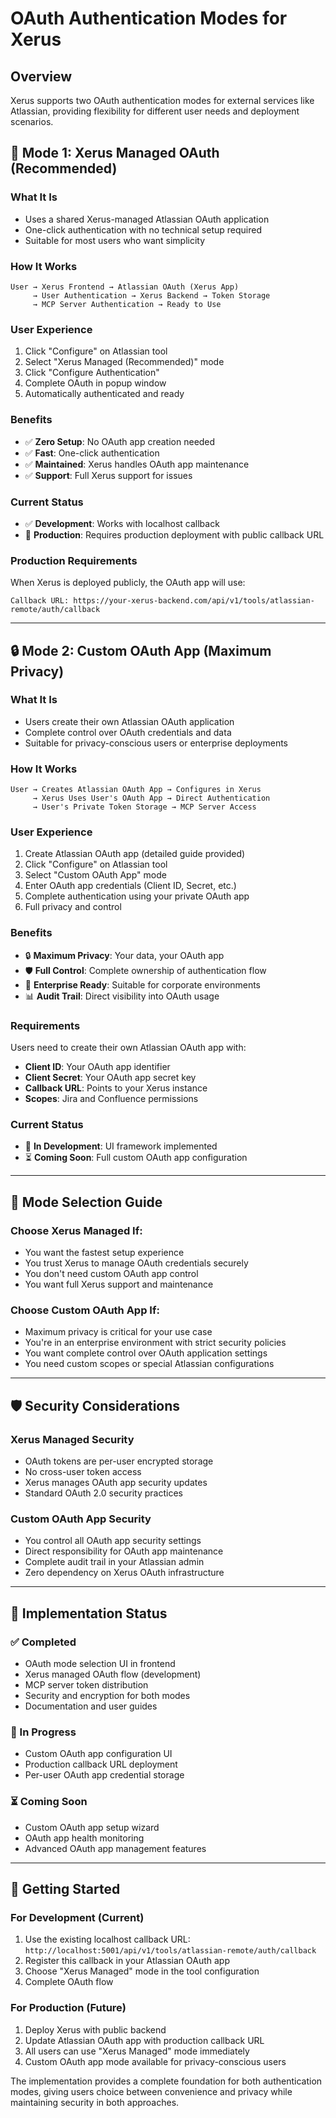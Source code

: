 # OAuth Authentication Modes for Xerus

## Overview

Xerus supports two OAuth authentication modes for external services like Atlassian, providing flexibility for different user needs and deployment scenarios.

## 🚀 **Mode 1: Xerus Managed OAuth (Recommended)**

### **What It Is**
- Uses a shared Xerus-managed Atlassian OAuth application
- One-click authentication with no technical setup required
- Suitable for most users who want simplicity

### **How It Works**
```
User → Xerus Frontend → Atlassian OAuth (Xerus App) 
     → User Authentication → Xerus Backend → Token Storage
     → MCP Server Authentication → Ready to Use
```

### **User Experience**
1. Click "Configure" on Atlassian tool
2. Select "Xerus Managed (Recommended)" mode
3. Click "Configure Authentication"
4. Complete OAuth in popup window
5. Automatically authenticated and ready

### **Benefits**
- ✅ **Zero Setup**: No OAuth app creation needed
- ✅ **Fast**: One-click authentication
- ✅ **Maintained**: Xerus handles OAuth app maintenance
- ✅ **Support**: Full Xerus support for issues

### **Current Status**
- ✅ **Development**: Works with localhost callback
- 🔄 **Production**: Requires production deployment with public callback URL

### **Production Requirements**
When Xerus is deployed publicly, the OAuth app will use:
```
Callback URL: https://your-xerus-backend.com/api/v1/tools/atlassian-remote/auth/callback
```

---

## 🔒 **Mode 2: Custom OAuth App (Maximum Privacy)**

### **What It Is**
- Users create their own Atlassian OAuth application
- Complete control over OAuth credentials and data
- Suitable for privacy-conscious users or enterprise deployments

### **How It Works**
```
User → Creates Atlassian OAuth App → Configures in Xerus
     → Xerus Uses User's OAuth App → Direct Authentication
     → User's Private Token Storage → MCP Server Access
```

### **User Experience**
1. Create Atlassian OAuth app (detailed guide provided)
2. Click "Configure" on Atlassian tool
3. Select "Custom OAuth App" mode
4. Enter OAuth app credentials (Client ID, Secret, etc.)
5. Complete authentication using your private OAuth app
6. Full privacy and control

### **Benefits**
- 🔒 **Maximum Privacy**: Your data, your OAuth app
- 🛡️ **Full Control**: Complete ownership of authentication flow
- 🏢 **Enterprise Ready**: Suitable for corporate environments
- 📊 **Audit Trail**: Direct visibility into OAuth usage

### **Requirements**
Users need to create their own Atlassian OAuth app with:
- **Client ID**: Your OAuth app identifier
- **Client Secret**: Your OAuth app secret key
- **Callback URL**: Points to your Xerus instance
- **Scopes**: Jira and Confluence permissions

### **Current Status**
- 🔄 **In Development**: UI framework implemented
- ⏳ **Coming Soon**: Full custom OAuth app configuration

---

## 🎯 **Mode Selection Guide**

### **Choose Xerus Managed If:**
- You want the fastest setup experience
- You trust Xerus to manage OAuth credentials securely
- You don't need custom OAuth app control
- You want full Xerus support and maintenance

### **Choose Custom OAuth App If:**
- Maximum privacy is critical for your use case
- You're in an enterprise environment with strict security policies
- You want complete control over OAuth application settings
- You need custom scopes or special Atlassian configurations

---

## 🛡️ **Security Considerations**

### **Xerus Managed Security**
- OAuth tokens are per-user encrypted storage
- No cross-user token access
- Xerus manages OAuth app security updates
- Standard OAuth 2.0 security practices

### **Custom OAuth App Security**
- You control all OAuth app security settings
- Direct responsibility for OAuth app maintenance
- Complete audit trail in your Atlassian admin
- Zero dependency on Xerus OAuth infrastructure

---

## 🔧 **Implementation Status**

### **✅ Completed**
- OAuth mode selection UI in frontend
- Xerus managed OAuth flow (development)
- MCP server token distribution
- Security and encryption for both modes
- Documentation and user guides

### **🔄 In Progress**
- Custom OAuth app configuration UI
- Production callback URL deployment
- Per-user OAuth app credential storage

### **⏳ Coming Soon**
- Custom OAuth app setup wizard
- OAuth app health monitoring
- Advanced OAuth app management features

---

## 🚀 **Getting Started**

### **For Development (Current)**
1. Use the existing localhost callback URL: `http://localhost:5001/api/v1/tools/atlassian-remote/auth/callback`
2. Register this callback in your Atlassian OAuth app
3. Choose "Xerus Managed" mode in the tool configuration
4. Complete OAuth flow

### **For Production (Future)**
1. Deploy Xerus with public backend
2. Update Atlassian OAuth app with production callback URL
3. All users can use "Xerus Managed" mode immediately
4. Custom OAuth app mode available for privacy-conscious users

The implementation provides a complete foundation for both authentication modes, giving users choice between convenience and privacy while maintaining security in both approaches.